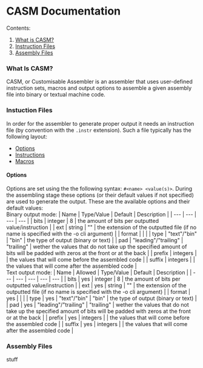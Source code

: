 # CASM Documentation

Contents:</b>
1. [What is CASM?](#what-is-casm)
2. [Instruction Files](#instuction-files)
3. [Assembly Files](#assembly-files)

### What Is CASM?
CASM, or Customisable Assembler is an assembler that uses user-defined instruction sets, macros and output options to assemble a given assembly file into binary or textual machine code.
</b>


### Instuction Files
In order for the assembler to generate proper output it needs an instruction file (by convention with the `.instr` extension). Such a file typically has the following layout:
- [Options](#options)
- [Instructions](#instructions)
- [Macros](#macros)
</b>

#### Options
Options are set using the the following syntax: `#<name> <value(s)>`. During the assembling stage these options (or their default values if not specified) are used to generate the output.
</b>
These are the available options and their default values:
<br>
Binary output mode:
</b>
| Name | Type/Value | Default | Description |
| --- | --- | --- | --- |
| bits | integer | 8 | the amount of bits per outputted value/instruction |
| ext | string | "" | the extension of the outputted file (if no name is specified with the -o cli argument) |
| format | | |
| type | "text"/"bin" | "bin" | the type of output (binary or text) |
| pad | "leading"/"trailing" | "trailing" | wether the values that do not take up the specified amount of bits will be padded with zeros at the front or at the back |
| prefix | integers | | the values that will come before the assembled code |
| suffix | integers | | the values that will come after the assembled code |
<br>
Text output mode:
</b>
| Name | Allowed | Type/Value | Default | Description |
| --- | --- | --- | --- | --- |
| bits | yes | integer | 8 | the amount of bits per outputted value/instruction |
| ext | yes | string | "" | the extension of the outputted file (if no name is specified with the -o cli argument) |
| format | yes | | |
| type | yes | "text"/"bin" | "bin" | the type of output (binary or text) |
| pad | yes | "leading"/"trailing" | "trailing" | wether the values that do not take up the specified amount of bits will be padded with zeros at the front or at the back |
| prefix | yes | integers | | the values that will come before the assembled code |
| suffix | yes | integers | | the values that will come after the assembled code |


### Assembly Files
stuff